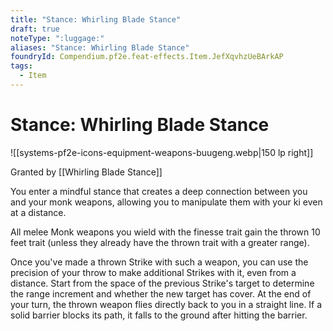 ```yaml
---
title: "Stance: Whirling Blade Stance"
draft: true
noteType: ":luggage:"
aliases: "Stance: Whirling Blade Stance"
foundryId: Compendium.pf2e.feat-effects.Item.JefXqvhzUeBArkAP
tags:
  - Item
---
```


# Stance: Whirling Blade Stance
![[systems-pf2e-icons-equipment-weapons-buugeng.webp|150 lp right]]

Granted by [[Whirling Blade Stance]]

You enter a mindful stance that creates a deep connection between you and your monk weapons, allowing you to manipulate them with your ki even at a distance.

All melee Monk weapons you wield with the finesse trait gain the thrown 10 feet trait (unless they already have the thrown trait with a greater range).

Once you've made a thrown Strike with such a weapon, you can use the precision of your throw to make additional Strikes with it, even from a distance. Start from the space of the previous Strike's target to determine the range increment and whether the new target has cover. At the end of your turn, the thrown weapon flies directly back to you in a straight line. If a solid barrier blocks its path, it falls to the ground after hitting the barrier.
